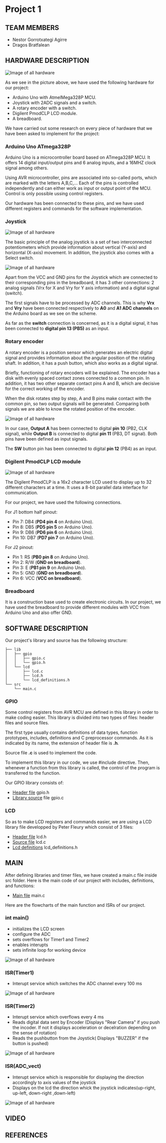 # Project 1
## TEAM MEMBERS
- Nestor Gorrotxategi Agirre
- Dragos Bratfalean
## HARDWARE DESCRIPTION
![Image of all hardware](https://github.com/NestorGorrotxategi/digitalelectronics2/blob/main/lab-project1/Schematic.png)

As we see in the picture above, we have used the following hardware for our project:
- Arduino Uno with AtmelMega328P MCU.
- Joystick with 2ADC signals and a switch.
- A rotary encoder with a switch.
- Digilent PmodCLP LCD module.
- A breadboard.

We have carried out some research on every piece of hardware that we have been asked to implement for the project:

### Arduino Uno ATmega328P

Arduino Uno is a microcontroller board based on ATmega328P MCU. It offers 14 digital input/output pins and 6 analog inputs, and a 16MHZ clock signal among others.

Using AVR microcontroller, pins are associated into so-called ports, which are marked with the letters A,B,C,... Each of the pins is controlled independently and can either work as input or output point of the MCU. Control is only possible ussing control registers.

Our hardware has been connected to these pins, and we have used different registers and commands for the software implementation.

### Joystick

![Image of all hardware](https://github.com/NestorGorrotxategi/digitalelectronics2/blob/main/lab-project1/joystick%20image.jpg)

The basic principle of the analog joystick is a set of two interconnected potentiometers which provide information about vertical (Y-axis) and horizontal (X-axis) movement. In addition, the joystick also comes with a Select switch.

![Image of all hardware](https://github.com/NestorGorrotxategi/digitalelectronics2/blob/main/lab-project1/joystick%20axis.avif)

Apart from the VCC and GND pins for the Joystick which are connected to their corresponding pins in the breadboard, it has 3 other connections: 2 analog signals (Vrx for X and Vry for Y axis information) and a digital signal (switch). 

The first signals have to be processed by ADC channels. This is why **Vrx** and **Vry** have been connected respectively to **A0** and **A1 ADC channels** on the Arduino board as we see on the scheme.

As far as the **switch** connection is concerned, as it is a digital signal, it has been connected to **digital pin 13 (PB5)** as an input.

### Rotary encoder

A rotary encoder is a position sensor which generates an electric digital signal and provides information about the angular position of the rotating shaft. In addition, it has a push button, which also works as a digital signal.

Briefly, functioning of rotary encoders will be explained. The encoder has a disk with evenly spaced contact zones connected to a common pin. In addition, it has two other separate contact pins A and B, which are decisive for the correct working of the encoder. 

When the disk rotates step by step, A and B pins make contact with the common pin, so two output signals will be generated. Comparing both signals we are able to know the rotated position of the encoder.

![Image of all hardware](https://github.com/NestorGorrotxategi/digitalelectronics2/blob/main/lab-project1/Rotary-Encoder-Arduino-Tutorial-Example.webp)

In our case, **Output A** has been connected to digital **pin 10** (PB2, CLK signal), while **Output B** is connected to digital **pin 11** (PB3, DT signal). Both pins have been defined as input signals.

The **SW** button pin has been connected to digital **pin 12** (PB4) as an input.

### Digilent PmodCLP LCD module

![Image of all hardware](https://github.com/NestorGorrotxategi/digitalelectronics2/blob/main/lab-project1/Digilent_PmodCLP_30044294-01.jpg)

The Digilent PmodCLP is a 16x2 character LCD used to display up to 32 different characters at a time. It uses a 8-bit parallel data interface for communication.

For our project, we have used the following connections.

For J1 bottom half pinout:
- Pin 7: DB4 (**PD4 pin 4** on Arduino Uno).
- Pin 8: DB5 (**PD5 pin 5** on Arduino Uno).
- Pin 9: DB6 (**PD6 pin 6** on Arduino Uno).
- Pin 10: DB7 (**PD7 pin 7** on Arduino Uno).

For J2 pinout:
- Pin 1: RS (**PB0 pin 8** on Arduino Uno).
- Pin 2: R/W (**GND on breadboard**).
- Pin 3: E (**PB1 pin 9** on Arduino Uno).
- Pin 5: GND (**GND on breadboard**).
- Pin 6: VCC (**VCC on breadboard**).

### Breadboard

It is a construction base used to create electronic circuits. In our project, we have used the breadboard to provide different modules with VCC from Arduino Uno and also offer GND.


## SOFTWARE DESCRIPTION

Our project's library and source has the following structure:
```
├── lib
│   ├── gpio
│   │   ├── gpio.c
│   │   └── gpio.h
│   └── lcd
│       ├── lcd.c
│       ├── lcd.h
│       └── lcd_definitions.h
└── src
    └── main.c

```

### GPIO

Some control registers from AVR MCU are defined in this library in order to make coding easier. This library is divided into two types of files: header files and source files.

The first type usually contains definitions of data types, function prototypes, includes, definitions and C preprocessor commands. As it is indicated by its name, the extension of header file is **.h**. 

Source file **.c** is used to implement the code.

To implement this library in our code, we use #include directive. Then, whenever a function from this library is called, the control of the program is transferred to the function.

Our GPIO library consists of:
- [Header file](https://github.com/NestorGorrotxategi/digitalelectronics2/blob/main/lab-project1/lib/gpio/gpio.h) gpio.h
- [Library source](https://github.com/NestorGorrotxategi/digitalelectronics2/blob/main/lab-project1/lib/gpio/gpio.c) file gpio.c


### LCD

So as to make LCD registers and commands easier, we are using a LCD library file developped by Peter Fleury which consist of 3 files:

- [Header file](https://github.com/NestorGorrotxategi/digitalelectronics2/blob/main/lab-project1/lib/lcd/lcd.h) lcd.h
- [Source file](https://github.com/NestorGorrotxategi/digitalelectronics2/blob/main/lab-project1/lib/lcd/lcd.c) lcd.c
- [Lcd definitions](https://github.com/NestorGorrotxategi/digitalelectronics2/blob/main/lab-project1/lib/lcd/lcd_definitions.h) lcd_definitions.h

## MAIN

After defining libraries and timer files, we have created a main.c file inside src folder. Here is the main code of our project with includes, definitions, and functions:

- [Main file](https://github.com/NestorGorrotxategi/digitalelectronics2/blob/main/lab-project1/src/main.c) main.c

Here are the flowcharts of the main function and ISRs of our project.

### int main()

* initializes the LCD screen
* configure the ADC
* sets overflows for Timer1 and Timer2
* enables interupts
* sets infinite loop for working device

![Image of all hardware](https://github.com/NestorGorrotxategi/digitalelectronics2/blob/main/lab-project1/flowcharts/main.png)




### ISR(Timer1)

* Interupt service which switches the ADC channel every 100 ms

![Image of all hardware](https://github.com/NestorGorrotxategi/digitalelectronics2/blob/main/lab-project1/flowcharts/TIMER1.jpg)




### ISR(Timer2)

* Interupt service which overflows every 4 ms
* Reads digital data sent by Encoder (Displays "Rear Camera" if you push the incoder. If not it displays acceleration or decelration depending on the sense of rotation)
* Reads the pushbutton from the Joystick( Displays "BUZZER" if the button is pushed)

![Image of all hardware](https://github.com/NestorGorrotxategi/digitalelectronics2/blob/main/lab-project1/flowcharts/TIMER2.png)




### ISR(ADC_vect)

* Interupt service which is responsible for displaying the direction accordingly to axis values of the joystick
* Displays on the lcd the direction whick the joystick indicates(up-right, up-left, down-right ,down-left)

![Image of all hardware](https://github.com/NestorGorrotxategi/digitalelectronics2/blob/main/lab-project1/flowcharts/ADC_vect.png)




## VIDEO
## REFERENCES
